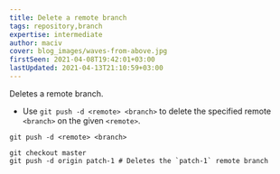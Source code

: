 ```yaml
---
title: Delete a remote branch
tags: repository,branch
expertise: intermediate
author: maciv
cover: blog_images/waves-from-above.jpg
firstSeen: 2021-04-08T19:42:01+03:00
lastUpdated: 2021-04-13T21:10:59+03:00
---
```


Deletes a remote branch.

- Use `git push -d <remote> <branch>` to delete the specified remote `<branch>` on the given `<remote>`.

```shell
git push -d <remote> <branch>
```

```shell
git checkout master
git push -d origin patch-1 # Deletes the `patch-1` remote branch
```
